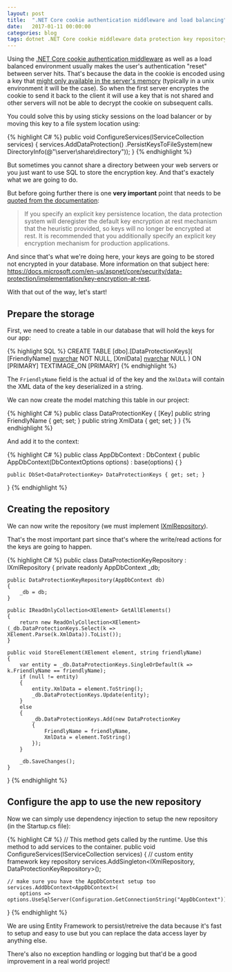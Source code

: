 ```yaml
---
layout: post
title:  ".NET Core cookie authentication middleware and load balancing"
date:   2017-01-11 00:00:00
categories: blog
tags: dotnet .NET Core cookie middleware data protection key repository load balanced
---
```


Using the [.NET Core cookie authentication middleware](https://docs.microsoft.com/en-us/aspnet/core/security/authentication/cookie) as well as a load balanced environment usually makes the user's authentication "reset" between server hits.
That's because the data in the cookie is encoded using a key that [might only available in the server's memory](https://docs.microsoft.com/en-us/aspnet/core/security/data-protection/configuration/default-settings#data-protection-default-settings) (typically in a unix environment it will be the case).
So when the first server encryptes the cookie to send it back to the client it will use a key that is not shared and other servers will not be able to decrypt the cookie on subsequent calls.

You could solve this by using sticky sessions on the load balancer or by moving this key to a file system location using:

{% highlight C# %}
public void ConfigureServices(IServiceCollection services)
{
   services.AddDataProtection()
       .PersistKeysToFileSystem(new DirectoryInfo(@"\\server\share\directory\"));
}
{% endhighlight %}

But sometimes you cannot share a directory between your web servers or you just want to use SQL to store the encryption key.
And that's exactely what we are going to do.

But before going further there is one **very important** point that needs to be [quoted from the documentation](https://docs.microsoft.com/en-us/aspnet/core/security/data-protection/implementation/key-storage-providers):

> If you specify an explicit key persistence location, the data protection system will deregister the default key encryption at rest mechanism that the heuristic provided, so keys will no longer be encrypted at rest. It is recommended that you additionally specify an explicit key encryption mechanism for production applications.

And since that's what we're doing here, your keys are going to be stored not encrypted in your database. More information on that subject here: <https://docs.microsoft.com/en-us/aspnet/core/security/data-protection/implementation/key-encryption-at-rest>.

With that out of the way, let's start!

## Prepare the storage

First, we need to create a table in our database that will hold the keys for our app:

{% highlight SQL %}
CREATE TABLE [dbo].[DataProtectionKeys](
	[FriendlyName] [nvarchar](max) NOT NULL,
	[XmlData] [nvarchar](max) NULL
) ON [PRIMARY] TEXTIMAGE_ON [PRIMARY]
{% endhighlight %}

The `FriendlyName` field is the actual id of the key and the `XmlData` will contain the XML data of the key deserialized in a string.

We can now create the model matching this table in our project:

{% highlight C# %}
public class DataProtectionKey
{
    [Key]
    public string FriendlyName { get; set; }
    public string XmlData { get; set; }
}
{% endhighlight %}

And add it to the context:

{% highlight C# %}
public class AppDbContext : DbContext
{
    public AppDbContext(DbContextOptions<AppDbContext> options) : base(options) { }

    public DbSet<DataProtectionKey> DataProtectionKeys { get; set; }
}
{% endhighlight %}

## Creating the repository

We can now write the repository (we must implement [IXmlRepository](https://docs.microsoft.com/en-us/aspnet/core/security/data-protection/extensibility/key-management#ixmlrepository)).

That's the most important part since that's where the write/read actions for the keys are going to happen.

{% highlight C# %}
public class DataProtectionKeyRepository : IXmlRepository
{
    private readonly AppDbContext _db;

    public DataProtectionKeyRepository(AppDbContext db)
    {
        _db = db;
    }

    public IReadOnlyCollection<XElement> GetAllElements()
    {
        return new ReadOnlyCollection<XElement>(_db.DataProtectionKeys.Select(k => XElement.Parse(k.XmlData)).ToList());
    }

    public void StoreElement(XElement element, string friendlyName)
    {
        var entity = _db.DataProtectionKeys.SingleOrDefault(k => k.FriendlyName == friendlyName);
        if (null != entity)
        {
            entity.XmlData = element.ToString();
            _db.DataProtectionKeys.Update(entity);
        }
        else
        {
            _db.DataProtectionKeys.Add(new DataProtectionKey
            {
                FriendlyName = friendlyName,
                XmlData = element.ToString()
            });
        }

        _db.SaveChanges();
    }
}
{% endhighlight %}

## Configure the app to use the new repository

Now we can simply use dependency injection to setup the new repository (in the Startup.cs file):

{% highlight C# %}
// This method gets called by the runtime. Use this method to add services to the container.
public void ConfigureServices(IServiceCollection services)
{
    // custom entity framework key repository
    services.AddSingleton<IXmlRepository, DataProtectionKeyRepository>();

    // make sure you have the AppDbContext setup too
    services.AddDbContext<AppDbContext>(
        options => options.UseSqlServer(Configuration.GetConnectionString("AppDbContext")));
}
{% endhighlight %}

We are using Entity Framework to persist/retreive the data because it's fast to setup and easy to use but you can replace the data access layer by anything else.

There's also no exception handling or logging but that'd be a good improvement in a real world project!